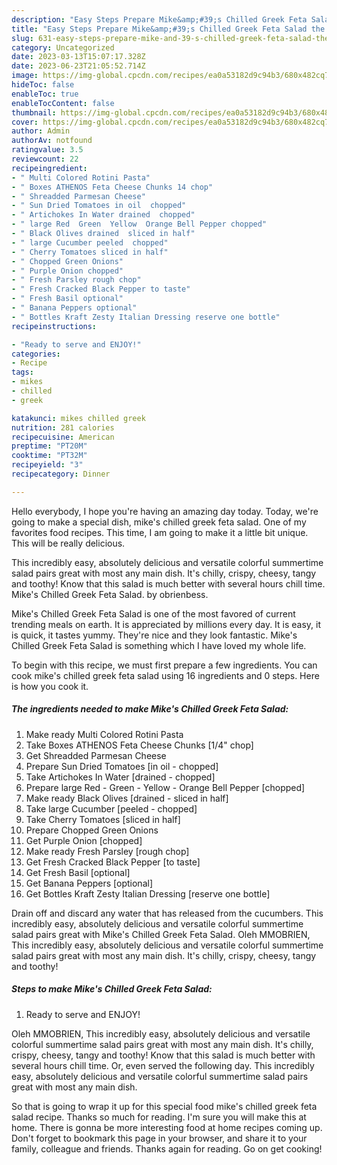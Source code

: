 ```yaml
---
description: "Easy Steps Prepare Mike&amp;#39;s Chilled Greek Feta Salad the Very Delicious}"
title: "Easy Steps Prepare Mike&amp;#39;s Chilled Greek Feta Salad the Very Delicious}"
slug: 631-easy-steps-prepare-mike-and-39-s-chilled-greek-feta-salad-the-very-delicious
category: Uncategorized
date: 2023-03-13T15:07:17.328Z
date: 2023-06-23T21:05:52.714Z
image: https://img-global.cpcdn.com/recipes/ea0a53182d9c94b3/680x482cq70/mikes-chilled-greek-feta-salad-recipe-main-photo.jpg
hideToc: false
enableToc: true
enableTocContent: false
thumbnail: https://img-global.cpcdn.com/recipes/ea0a53182d9c94b3/680x482cq70/mikes-chilled-greek-feta-salad-recipe-main-photo.jpg
cover: https://img-global.cpcdn.com/recipes/ea0a53182d9c94b3/680x482cq70/mikes-chilled-greek-feta-salad-recipe-main-photo.jpg
author: Admin
authorAv: notfound
ratingvalue: 3.5
reviewcount: 22
recipeingredient:
- " Multi Colored Rotini Pasta"
- " Boxes ATHENOS Feta Cheese Chunks 14 chop"
- " Shreadded Parmesan Cheese"
- " Sun Dried Tomatoes in oil  chopped"
- " Artichokes In Water drained  chopped"
- " large Red  Green  Yellow  Orange Bell Pepper chopped"
- " Black Olives drained  sliced in half"
- " large Cucumber peeled  chopped"
- " Cherry Tomatoes sliced in half"
- " Chopped Green Onions"
- " Purple Onion chopped"
- " Fresh Parsley rough chop"
- " Fresh Cracked Black Pepper to taste"
- " Fresh Basil optional"
- " Banana Peppers optional"
- " Bottles Kraft Zesty Italian Dressing reserve one bottle"
recipeinstructions:

- "Ready to serve and ENJOY!"
categories:
- Recipe
tags:
- mikes
- chilled
- greek

katakunci: mikes chilled greek 
nutrition: 281 calories
recipecuisine: American
preptime: "PT20M"
cooktime: "PT32M"
recipeyield: "3"
recipecategory: Dinner

---
```



Hello everybody, I hope you're having an amazing day today. Today, we're going to make a special dish, mike&#39;s chilled greek feta salad. One of my favorites food recipes. This time, I am going to make it a little bit unique. This will be really delicious.

This incredibly easy, absolutely delicious and versatile colorful summertime salad pairs great with most any main dish. It&#39;s chilly, crispy, cheesy, tangy and toothy! Know that this salad is much better with several hours chill time. Mike&#39;s Chilled Greek Feta Salad. by obrienbess.

Mike&#39;s Chilled Greek Feta Salad is one of the most favored of current trending meals on earth. It is appreciated by millions every day. It is easy, it is quick, it tastes yummy. They're nice and they look fantastic. Mike&#39;s Chilled Greek Feta Salad is something which I have loved my whole life.


To begin with this recipe, we must first prepare a few ingredients. You can cook mike&#39;s chilled greek feta salad using 16 ingredients and 0 steps. Here is how you cook it.

<!--inarticleads1-->

##### The ingredients needed to make Mike&#39;s Chilled Greek Feta Salad:

1. Make ready  Multi Colored Rotini Pasta
1. Take  Boxes ATHENOS Feta Cheese Chunks [1/4&#34; chop]
1. Get  Shreadded Parmesan Cheese
1. Prepare  Sun Dried Tomatoes [in oil - chopped]
1. Take  Artichokes In Water [drained - chopped]
1. Prepare  large Red - Green - Yellow - Orange Bell Pepper [chopped]
1. Make ready  Black Olives [drained - sliced in half]
1. Take  large Cucumber [peeled - chopped]
1. Take  Cherry Tomatoes [sliced in half]
1. Prepare  Chopped Green Onions
1. Get  Purple Onion [chopped]
1. Make ready  Fresh Parsley [rough chop]
1. Get  Fresh Cracked Black Pepper [to taste]
1. Get  Fresh Basil [optional]
1. Get  Banana Peppers [optional]
1. Get  Bottles Kraft Zesty Italian Dressing [reserve one bottle]


Drain off and discard any water that has released from the cucumbers. This incredibly easy, absolutely delicious and versatile colorful summertime salad pairs great with Mike&#39;s Chilled Greek Feta Salad. Oleh MMOBRIEN, This incredibly easy, absolutely delicious and versatile colorful summertime salad pairs great with most any main dish. It&#39;s chilly, crispy, cheesy, tangy and toothy! 

<!--inarticleads2-->

##### Steps to make Mike&#39;s Chilled Greek Feta Salad:


1. Ready to serve and ENJOY!

Oleh MMOBRIEN, This incredibly easy, absolutely delicious and versatile colorful summertime salad pairs great with most any main dish. It&#39;s chilly, crispy, cheesy, tangy and toothy! Know that this salad is much better with several hours chill time. Or, even served the following day. This incredibly easy, absolutely delicious and versatile colorful summertime salad pairs great with most any main dish. 

So that is going to wrap it up for this special food mike&#39;s chilled greek feta salad recipe. Thanks so much for reading. I'm sure you will make this at home. There is gonna be more interesting food at home recipes coming up. Don't forget to bookmark this page in your browser, and share it to your family, colleague and friends. Thanks again for reading. Go on get cooking!
